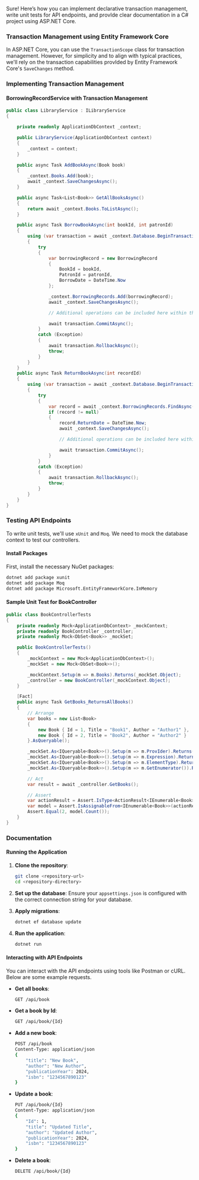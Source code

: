 Sure! Here’s how you can implement declarative transaction management, write unit tests for API endpoints, and provIde clear documentation in a C# project using ASP.NET Core.

### Transaction Management using Entity Framework Core

In ASP.NET Core, you can use the `TransactionScope` class for transaction management. However, for simplicity and to align with typical practices, we'll rely on the transaction capabilities provIded by Entity Framework Core's `SaveChanges` method.

### Implementing Transaction Management

#### BorrowingRecordService with Transaction Management

```csharp
public class LibraryService : ILibraryService
{

    private readonly ApplicationDbContext _context;

    public LibraryService(ApplicationDbContext context)
    {
        _context = context;
    }

    public async Task AddBookAsync(Book book)
    {
        _context.Books.Add(book);
        await _context.SaveChangesAsync();
    }

    public async Task<List<Book>> GetAllBooksAsync()
    {
        return await _context.Books.ToListAsync();
    }

    public async Task BorrowBookAsync(int bookId, int patronId)
    {
        using (var transaction = await _context.Database.BeginTransactionAsync())
        {
            try
            {
                var borrowingRecord = new BorrowingRecord
                {
                    BookId = bookId,
                    PatronId = patronId,
                    BorrowDate = DateTime.Now
                };

                _context.BorrowingRecords.Add(borrowingRecord);
                await _context.SaveChangesAsync();

                // Additional operations can be included here within the same transaction

                await transaction.CommitAsync();
            }
            catch (Exception)
            {
                await transaction.RollbackAsync();
                throw;
            }
        }
    }
    public async Task ReturnBookAsync(int recordId)
    {
        using (var transaction = await _context.Database.BeginTransactionAsync())
        {
            try
            {
                var record = await _context.BorrowingRecords.FindAsync(recordId);
                if (record != null)
                {
                    record.ReturnDate = DateTime.Now;
                    await _context.SaveChangesAsync();

                    // Additional operations can be included here within the same transaction

                    await transaction.CommitAsync();
                }
            }
            catch (Exception)
            {
                await transaction.RollbackAsync();
                throw;
            }
        }
    }
}
```

### Testing API Endpoints

To write unit tests, we'll use `xUnit` and `Moq`. We need to mock the database context to test our controllers.

#### Install Packages

First, install the necessary NuGet packages:

```bash
dotnet add package xunit
dotnet add package Moq
dotnet add package Microsoft.EntityFrameworkCore.InMemory
```

#### Sample Unit Test for BookController

```csharp
public class BookControllerTests
{
    private readonly Mock<ApplicationDbContext> _mockContext;
    private readonly BookController _controller;
    private readonly Mock<DbSet<Book>> _mockSet;

    public BookControllerTests()
    {
        _mockContext = new Mock<ApplicationDbContext>();
        _mockSet = new Mock<DbSet<Book>>();

        _mockContext.Setup(m => m.Books).Returns(_mockSet.Object);
        _controller = new BookController(_mockContext.Object);
    }

    [Fact]
    public async Task GetBooks_ReturnsAllBooks()
    {
        // Arrange
        var books = new List<Book>
        {
            new Book { Id = 1, Title = "Book1", Author = "Author1" },
            new Book { Id = 2, Title = "Book2", Author = "Author2" }
        }.AsQueryable();

        _mockSet.As<IQueryable<Book>>().Setup(m => m.ProvIder).Returns(books.ProvIder);
        _mockSet.As<IQueryable<Book>>().Setup(m => m.Expression).Returns(books.Expression);
        _mockSet.As<IQueryable<Book>>().Setup(m => m.ElementType).Returns(books.ElementType);
        _mockSet.As<IQueryable<Book>>().Setup(m => m.GetEnumerator()).Returns(books.GetEnumerator());

        // Act
        var result = await _controller.GetBooks();

        // Assert
        var actionResult = Assert.IsType<ActionResult<IEnumerable<Book>>>(result);
        var model = Assert.IsAssignableFrom<IEnumerable<Book>>(actionResult.Value);
        Assert.Equal(2, model.Count());
    }
}
```

### Documentation

#### Running the Application

1. **Clone the repository**:
   ```bash
   git clone <repository-url>
   cd <repository-directory>
   ```

2. **Set up the database**:
   Ensure your `appsettings.json` is configured with the correct connection string for your database.

3. **Apply migrations**:
   ```bash
   dotnet ef database update
   ```

4. **Run the application**:
   ```bash
   dotnet run
   ```

#### Interacting with API Endpoints

You can interact with the API endpoints using tools like Postman or cURL. Below are some example requests.

- **Get all books**:
  ```bash
  GET /api/book
  ```

- **Get a book by Id**:
  ```bash
  GET /api/book/{Id}
  ```

- **Add a new book**:
  ```bash
  POST /api/book
  Content-Type: application/json
  {
      "title": "New Book",
      "author": "New Author",
      "publicationYear": 2024,
      "isbn": "1234567890123"
  }
  ```

- **Update a book**:
  ```bash
  PUT /api/book/{Id}
  Content-Type: application/json
  {
      "Id": 1,
      "title": "Updated Title",
      "author": "Updated Author",
      "publicationYear": 2024,
      "isbn": "1234567890123"
  }
  ```

- **Delete a book**:
  ```bash
  DELETE /api/book/{Id}
  ```


